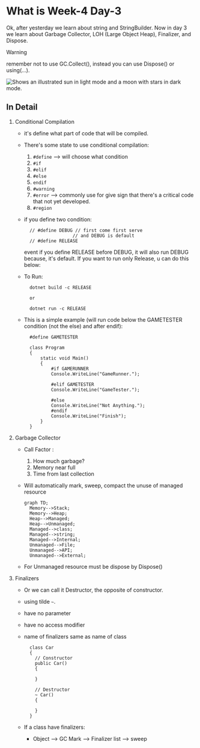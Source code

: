 # What is Week-4 Day-3
Ok, after yesterday we learn about string and StringBuilder. Now in day 3 we learn about Garbage Collector, LOH (Large Object Heap), Finalizer, and Dispose.

> [!WARNING]
> remember not to use GC.Collect(), instead you can use Dispose() or using(...).

<picture>
  <source media="(prefers-color-scheme: dark)" srcset="https://user-images.githubusercontent.com/25423296/163456776-7f95b81a-f1ed-45f7-b7ab-8fa810d529fa.png">
  <source media="(prefers-color-scheme: light)" srcset="https://user-images.githubusercontent.com/25423296/163456779-a8556205-d0a5-45e2-ac17-42d089e3c3f8.png">
  <img alt="Shows an illustrated sun in light mode and a moon with stars in dark mode." src="https://user-images.githubusercontent.com/25423296/163456779-a8556205-d0a5-45e2-ac17-42d089e3c3f8.png">
</picture>

## In Detail
1. Conditional Compilation
    * it's define what part of code that will be compiled.
    * There's some state to use conditional compilation:
      1. `#define` --> will choose what condition
      2. `#if`
      3. `#elif`
      4. `#else`
      5. `endif`
      6. `#warning`
      7. `#error` --> commonly use for give sign that there's a critical code that not yet developed.
      8. `#region`

    * if you define two condition:

      ```
        // #define DEBUG // first come first serve
                        // and DEBUG is default
        // #define RELEASE 
      ```

      event if you define RELEASE before DEBUG, it will also run DEBUG because, it's default. If you want to run only Release, u can do this below:
    
    * To Run:

      ```
        dotnet build -c RELEASE 

        or 

        dotnet run -c RELEASE
      ```

    * This is a simple example (will run code below the GAMETESTER condition (not the else) and after endif):

      ```
        #define GAMETESTER

        class Program
        {
            static void Main()
            {
                #if GAMERUNNER
                Console.WriteLine("GameRunner.");

                #elif GAMETESTER
                Console.WriteLine("GameTester.");

                #else 
                Console.WriteLine("Not Anything.");
                #endif
                Console.WriteLine("Finish");
            }
        }
      ```

2. Garbage Collector
    * Call Factor : 
      1. How much garbage?
      2. Memory near full
      3. Time from last collection
    * Will automatically mark, sweep, compact the unuse of managed resource

      ```mermaid
      graph TD;
        Memory-->Stack;
        Memory-->Heap;
        Heap-->Managed;
        Heap-->Unmanaged;
        Managed-->class;
        Managed-->string;
        Managed-->Internal;
        Unmanaged-->File;
        Unmanaged-->API;
        Unmanaged-->External;
      ```

    * For Unmanaged resource must be dispose by Dispose()

3. Finalizers
    * Or we can call it Destructor, the opposite of constructor.
    * using tilde `~`.
    * have no parameter
    * have no access modifier
    * name of finalizers same as name of class

      ```
        class Car
        {
          // Constructor
          public Car()
          {

          }

          // Destructor
          ~ Car()
          {

          }
        }
      ```

    * If a class have finalizers:
      * Object --> GC Mark --> Finalizer list --> sweep